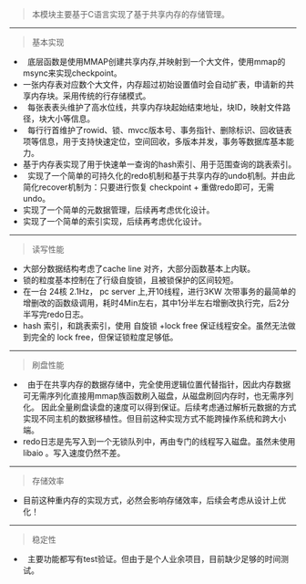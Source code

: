 >本模块主要基于C语言实现了基于共享内存的存储管理。
* * *
>基本实现
*   底层函数是使用MMAP创建共享内存,并映射到一个大文件，使用mmap的msync来实现checkpoint。
*   一张内存表对应数个大文件，内存超过初始设置值时会自动扩表，申请新的共享内存块。采用传统的行存储模式。
*   每张表表头维护了高水位线，共享内存块起始结束地址，块ID，映射文件路径，块大小等信息。
*   每行行首维护了rowid、锁、mvcc版本号、事务指针、删除标识、回收链表项等信息，用于支持快速定位，空间回收，多版本并发，事务等数据库基本能力。
*   基于内存表实现了用于快速单一查询的hash索引、用于范围查询的跳表索引。
*   实现了一个简单的可持久化的redo机制和基于共享内存的undo机制。并由此简化recover机制为：只要进行恢复 checkpoint + 重做redo即可，无需undo。
*   实现了一个简单的元数据管理，后续再考虑优化设计。
*   实现了一个简单的索引实现，后续再考虑优化设计。
* * *
>读写性能
*   大部分数据结构考虑了cache line 对齐，大部分函数基本上内联。
*   锁的粒度基本控制在了行级自旋锁，且被锁保护的区间较短。
*   在一台 24核 2.1Hz， pc server 上,开10线程，进行3KW 次带事务的最简单的增删改的函数级调用，耗时4Min左右，其中1分半左右增删改执行完，后2分半写完redo日志。
*   hash 索引，和跳表索引，使用 自旋锁 +lock free 保证线程安全。虽然无法做到完全的 lock free，但保证锁粒度足够低。
* * *
>刷盘性能
*   由于在共享内存的数据存储中，完全使用逻辑位置代替指针，因此内存数据可无需序列化直接用mmap族函数刷入磁盘，从磁盘刷回内存时，也无需序列化。
因此全量刷盘读盘的速度可以得到保证。后续考虑通过解析元数据的方式实现不同主机的数据移植性。但目前这种实现方式不能跨操作系统和跨大小端。
*   redo日志是先写入到一个无锁队列中，再由专门的线程写入磁盘。虽然未使用libaio 。写入速度仍然不差。
* * *
>存储效率
*   目前这种重内存的实现方式，必然会影响存储效率，后续会考虑从设计上优化！
* * *
>稳定性
*   主要功能都写有test验证。但由于是个人业余项目，目前缺少足够的时间测试。
